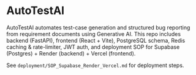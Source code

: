 
# AutoTestAI

AutoTestAI automates test-case generation and structured bug reporting from requirement documents using Generative AI.
This repo includes backend (FastAPI), frontend (React + Vite), PostgreSQL schema, Redis caching & rate-limiter, JWT auth,
and deployment SOP for Supabase (Postgres) + Render (backend) + Vercel (frontend).

See `deployment/SOP_Supabase_Render_Vercel.md` for deployment steps.
